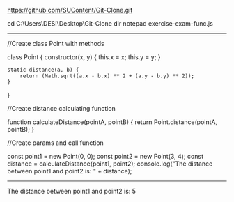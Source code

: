 https://github.com/SUContent/Git-Clone.git

cd C:\Users\DESI\Desktop\Git-Clone
dir
notepad exercise-exam-func.js
_______________________________________________________
//Create class Point with methods

class Point {
    constructor(x, y) {
        this.x = x;
        this.y = y;
    }

    static distance(a, b) {
        return (Math.sqrt((a.x - b.x) ** 2 + (a.y - b.y) ** 2));
    }
}

//Create distance calculating function

function calculateDistance(pointA, pointB) {
    return Point.distance(pointA, pointB);
}

//Create params and call function

const point1 = new Point(0, 0);
const point2 = new Point(3, 4);
const distance = calculateDistance(point1, point2);
console.log("The distance between point1 and point2 is: " + distance);

____________________________________________________________________________

The distance between point1 and point2 is: 5